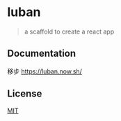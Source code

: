 # luban
> a scaffold to create a react app

## Documentation

移步 https://luban.now.sh/

## License

[MIT](https://github.com/front-end-captain/luban/blob/master/packages/%40luban/cli/LICENSE)
